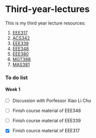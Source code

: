 # Third-year-lectures
This is my third year lecture resources:

1. [EEE317](https://github.com/lyb1234567/Third-year-lectures/tree/master/EEE317)
2. [ACS342](https://github.com/lyb1234567/Third-year-lectures/tree/master/ACS342)
3. [EEE339](https://github.com/lyb1234567/Third-year-lectures/tree/master/EEE339)
4. [EEE348](https://github.com/lyb1234567/Third-year-lectures/tree/master/EEE348)
5. [EEE380](https://github.com/lyb1234567/Third-year-lectures/tree/master/EEE380)
6. [MGT388](https://github.com/lyb1234567/Third-year-lectures/tree/master/MGT388)
7. [MAS381](https://github.com/lyb1234567/Third-year-lectures/tree/master/MAS381)



### To do list

#### Week 1

- [ ] Discussion with Porfessor Xiao Li Chu
- [ ] Finish course material of EEE348
- [ ] Finish course material of EEE339
- [x] Finish cource material of EEE317

